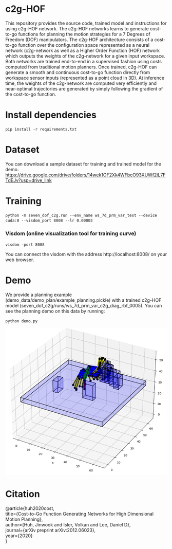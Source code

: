 # c2g-HOF

This repository provides the source code, trained model and instructions for using c2g-HOF network. The c2g-HOF networks learns to generate cost-to-go functions for planning the motion strategies for a 7 Degrees of Freedom (DOF) manipulators. The c2g-HOF architecture consists of a cost-to-go function over the configuration space represented as a neural network (c2g-network as well as a Higher Order Function (HOF) network  which outputs the weights of the c2g-network for a given input workspace. Both networks are trained end-to-end in a supervised fashion using costs computed from traditional motion planners. Once trained, c2g-HOF can generate a smooth and continuous cost-to-go function directly from workspace sensor inputs (represented as a point cloud in 3D). At inference time, the weights of the c2g-network are computed very efficiently and near-optimal trajectories are generated by simply following the gradient of the cost-to-go function. 
# Install dependencies
    pip install -r requirements.txt
# Dataset
You can download a sample dataset for training and trained model for the demo.
    https://drive.google.com/drive/folders/14wek1OF2Xk4WFbcO93XUWf2iL7FTdEJv?usp=drive_link

# Training
    python -m seven_dof_c2g.run --env_name ws_7d_prm_var_test --device cuda:0 --visdom_port 8008 --lr 0.00003
### Visdom (online visualization tool for training curve)
    visdom -port 8008  

You can connect the visdom with the address http://localhost:8008/ on your web browser.

# Demo
We provide a planning example (demo_data/demo_plan/example_planning.pickle) with a trained c2g-HOF model (seven_dof_c2g/runs/ws_7d_prm_var_c2g_diag_rbf_0005). You can see the planning demo on this data by running:

    python demo.py

![plot](./demo_data/demo_plan/demo.png)

# Citation
@article{huh2020cost,  
  title={Cost-to-Go Function Generating Networks for High Dimensional Motion Planning},  
  author={Huh, Jinwook and Isler, Volkan and Lee, Daniel D},  
  journal={arXiv preprint arXiv:2012.06023},  
  year={2020}  
}

